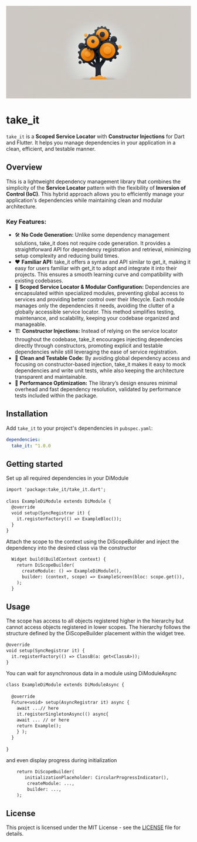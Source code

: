 ![My Company Logo](./logo.png)
# take_it

`take_it` is a **Scoped Service Locator** with **Constructor Injections** for Dart and Flutter. It helps you manage dependencies in your application in a clean, efficient, and testable manner.

## Overview

This is a lightweight dependency management library that combines the simplicity of the **Service Locator** pattern with the flexibility of **Inversion of Control (IoC)**. This hybrid approach allows you to efficiently manage your application's dependencies while maintaining clean and modular architecture.

### Key Features:

- 🛠️ **No Code Generation:** Unlike some dependency management solutions, take_it does not require code generation. It provides a straightforward API for dependency registration and retrieval, minimizing setup complexity and reducing build times.
- ❤️ **Familiar API:** take_it offers a syntax and API similar to get_it, making it easy for users familiar with get_it to adopt and integrate it into their projects. This ensures a smooth learning curve and compatibility with existing codebases.
- 🔐 **Scoped Service Locator & Modular Configuration:** Dependencies are encapsulated within specialized modules, preventing global access to services and providing better control over their lifecycle. Each module manages only the dependencies it needs, avoiding the clutter of a globally accessible service locator. This method simplifies testing, maintenance, and scalability, keeping your codebase organized and manageable.
- 🏗️ **Constructor Injections:** Instead of relying on the service locator throughout the codebase, take_it encourages injecting dependencies directly through constructors, promoting explicit and testable dependencies while still leveraging the ease of service registration.
- 🧪 **Clean and Testable Code:** By avoiding global dependency access and focusing on constructor-based injection, take_it makes it easy to mock dependencies and write unit tests, while also keeping the architecture transparent and maintainable.
- 🚀 **Performance Optimization:** The library’s design ensures minimal overhead and fast dependency resolution, validated by performance tests included within the package.

## Installation

Add `take_it` to your project's dependencies in `pubspec.yaml`:

```yaml
dependencies:
  take_it: ^1.0.0
```

## Getting started

Set up all required dependencies in your DiModule

```
import 'package:take_it/take_it.dart';

class ExampleDiModule extends DiModule {
  @override
  void setup(SyncRegistrar it) {
    it.registerFactory(() => ExampleBloc());
  }
}
```
Attach the scope to the context using the DiScopeBuilder and inject the dependency into the desired class via the constructor
```
  Widget build(BuildContext context) {
    return DiScopeBuilder(
      createModule: () => ExampleDiModule(),
      builder: (context, scope) => ExampleScreen(bloc: scope.get()),
    );
  }
```

## Usage

The scope has access to all objects registered higher in the hierarchy but cannot access objects registered in lower scopes. The hierarchy follows the structure defined by the DiScopeBuilder<DiModule> placement within the widget tree.
```
@override
void setup(SyncRegistrar it) {
  it.registerFactory(() => ClassB(a: get<ClassA>));
}
```

You can wait for asynchronous data in a module using DiModuleAsync
```
class ExampleDiModule extends DiModuleAsync {
  
  @override
  Future<void> setup(AsyncRegistrar it) async {
    await ...// here
    it.registerSingletonAsync(() async{
    await ... // or here
    return Example();
    } );
  }

}
```
and even display progress during initialization
```
    return DiScopeBuilder(
       initializationPlaceholder: CircularProgressIndicator(),
        createModule: ...,
        builder: ...,
    );
```

## License

This project is licensed under the MIT License - see the [LICENSE](./LICENSE) file for details.

